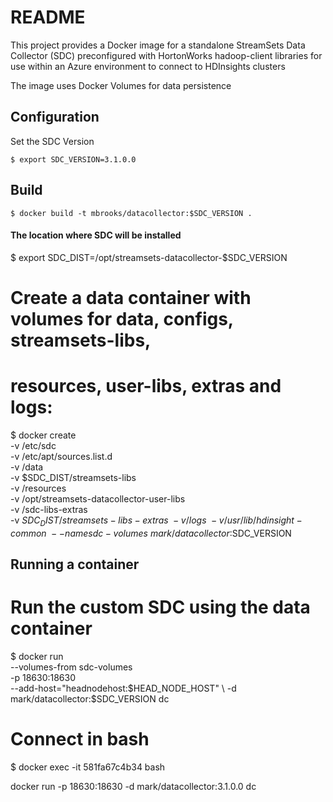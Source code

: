 # README

This project provides a Docker image for a standalone StreamSets Data Collector (SDC)
preconfigured with  HortonWorks hadoop-client libraries for use within an Azure 
environment to connect to HDInsights clusters

The image uses Docker Volumes for data persistence

## Configuration

Set the SDC Version

	$ export SDC_VERSION=3.1.0.0



## Build
	$ docker build -t mbrooks/datacollector:$SDC_VERSION .

#### The location where SDC will be installed
$ export SDC_DIST=/opt/streamsets-datacollector-$SDC_VERSION


# Create a data container with volumes for data, configs, streamsets-libs, 
# resources, user-libs, extras and logs:



$ docker create \
 -v /etc/sdc \
 -v /etc/apt/sources.list.d \
 -v /data \
 -v $SDC_DIST/streamsets-libs \
 -v /resources \
 -v /opt/streamsets-datacollector-user-libs \
 -v /sdc-libs-extras \
 -v $SDC_DIST/streamsets-libs-extras \
 -v /logs \
 -v /usr/lib/hdinsight-common \
 --name sdc-volumes \
 mark/datacollector:$SDC_VERSION



## Running a container
# Run the custom SDC using the data container
$ docker run \
 --volumes-from sdc-volumes \
 -p 18630:18630  \
 --add-host="headnodehost:$HEAD_NODE_HOST" \
 -d mark/datacollector:$SDC_VERSION dc 
 
 
 
# Connect in bash 
$ docker exec -it 581fa67c4b34 bash

docker run  -p 18630:18630 -d mark/datacollector:3.1.0.0 dc 


